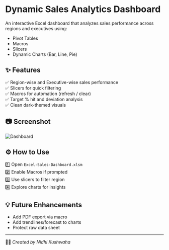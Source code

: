 # Dynamic Sales Analytics Dashboard

An interactive Excel dashboard that analyzes sales performance across regions and executives using:
- Pivot Tables
- Macros
- Slicers
- Dynamic Charts (Bar, Line, Pie)

## ✨ Features
✅ Region-wise and Executive-wise sales performance  
✅ Slicers for quick filtering  
✅ Macros for automation (refresh / clear)  
✅ Target % hit and deviation analysis  
✅ Clean dark-themed visuals  

## 📷 Screenshot  
![Dashboard](assets/dashboard.png)

## ⚙️ How to Use  
1️⃣ Open `Excel-Sales-Dashboard.xlsm`  
2️⃣ Enable Macros if prompted  
3️⃣ Use slicers to filter region  
4️⃣ Explore charts for insights  

## 💡 Future Enhancements  
- Add PDF export via macro  
- Add trendlines/forecast to charts  
- Protect raw data sheet  

---
👨‍💻 *Created by Nidhi Kushwaha*
